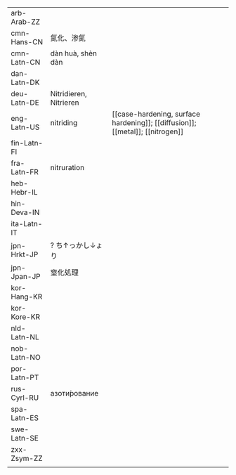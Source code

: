 | | | |
|-|-|-|
| arb-Arab-ZZ |  |  |
| cmn-Hans-CN | 氮化、渗氮 |  |
| cmn-Latn-CN | dàn huà, shèn dàn |  |
| dan-Latn-DK |  |  |
| deu-Latn-DE | Nitridieren, Nitrieren |  |
| eng-Latn-US | nitriding | [[case-hardening, surface hardening]]; [[diffusion]]; [[metal]]; [[nitrogen]] |
| fin-Latn-FI |  |  |
| fra-Latn-FR | nitruration |  |
| heb-Hebr-IL |  |  |
| hin-Deva-IN |  |  |
| ita-Latn-IT |  |  |
| jpn-Hrkt-JP | ? ち↑っかし↓ょり |  |
| jpn-Jpan-JP | 窒化処理 |  |
| kor-Hang-KR |  |  |
| kor-Kore-KR |  |  |
| nld-Latn-NL |  |  |
| nob-Latn-NO |  |  |
| por-Latn-PT |  |  |
| rus-Cyrl-RU | азоти́рование |  |
| spa-Latn-ES |  |  |
| swe-Latn-SE |  |  |
| zxx-Zsym-ZZ |  |  |
|  |  |  |
